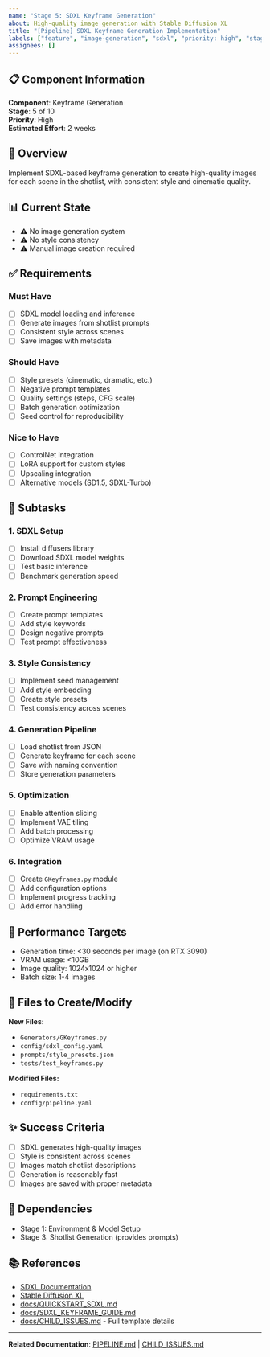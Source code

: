 ```yaml
---
name: "Stage 5: SDXL Keyframe Generation"
about: High-quality image generation with Stable Diffusion XL
title: "[Pipeline] SDXL Keyframe Generation Implementation"
labels: ["feature", "image-generation", "sdxl", "priority: high", "stage-5"]
assignees: []
---
```


## 📋 Component Information

**Component**: Keyframe Generation  
**Stage**: 5 of 10  
**Priority**: High  
**Estimated Effort**: 2 weeks

## 🎯 Overview

Implement SDXL-based keyframe generation to create high-quality images for each scene in the shotlist, with consistent style and cinematic quality.

## 📊 Current State

- ⚠️ No image generation system
- ⚠️ No style consistency
- ⚠️ Manual image creation required

## ✅ Requirements

### Must Have
- [ ] SDXL model loading and inference
- [ ] Generate images from shotlist prompts
- [ ] Consistent style across scenes
- [ ] Save images with metadata

### Should Have
- [ ] Style presets (cinematic, dramatic, etc.)
- [ ] Negative prompt templates
- [ ] Quality settings (steps, CFG scale)
- [ ] Batch generation optimization
- [ ] Seed control for reproducibility

### Nice to Have
- [ ] ControlNet integration
- [ ] LoRA support for custom styles
- [ ] Upscaling integration
- [ ] Alternative models (SD1.5, SDXL-Turbo)

## 📝 Subtasks

### 1. SDXL Setup
- [ ] Install diffusers library
- [ ] Download SDXL model weights
- [ ] Test basic inference
- [ ] Benchmark generation speed

### 2. Prompt Engineering
- [ ] Create prompt templates
- [ ] Add style keywords
- [ ] Design negative prompts
- [ ] Test prompt effectiveness

### 3. Style Consistency
- [ ] Implement seed management
- [ ] Add style embedding
- [ ] Create style presets
- [ ] Test consistency across scenes

### 4. Generation Pipeline
- [ ] Load shotlist from JSON
- [ ] Generate keyframe for each scene
- [ ] Save with naming convention
- [ ] Store generation parameters

### 5. Optimization
- [ ] Enable attention slicing
- [ ] Implement VAE tiling
- [ ] Add batch processing
- [ ] Optimize VRAM usage

### 6. Integration
- [ ] Create `GKeyframes.py` module
- [ ] Add configuration options
- [ ] Implement progress tracking
- [ ] Add error handling

## 🎯 Performance Targets
- Generation time: <30 seconds per image (on RTX 3090)
- VRAM usage: <10GB
- Image quality: 1024x1024 or higher
- Batch size: 1-4 images

## 📁 Files to Create/Modify

**New Files:**
- `Generators/GKeyframes.py`
- `config/sdxl_config.yaml`
- `prompts/style_presets.json`
- `tests/test_keyframes.py`

**Modified Files:**
- `requirements.txt`
- `config/pipeline.yaml`

## ✨ Success Criteria
- [ ] SDXL generates high-quality images
- [ ] Style is consistent across scenes
- [ ] Images match shotlist descriptions
- [ ] Generation is reasonably fast
- [ ] Images are saved with proper metadata

## 🔗 Dependencies
- Stage 1: Environment & Model Setup
- Stage 3: Shotlist Generation (provides prompts)

## 📚 References
- [SDXL Documentation](https://huggingface.co/docs/diffusers/en/using-diffusers/sdxl)
- [Stable Diffusion XL](https://huggingface.co/stabilityai/stable-diffusion-xl-base-1.0)
- [docs/QUICKSTART_SDXL.md](../docs/QUICKSTART_SDXL.md)
- [docs/SDXL_KEYFRAME_GUIDE.md](../docs/SDXL_KEYFRAME_GUIDE.md)
- [docs/CHILD_ISSUES.md](../docs/CHILD_ISSUES.md) - Full template details

---

**Related Documentation**: [PIPELINE.md](../PIPELINE.md) | [CHILD_ISSUES.md](../docs/CHILD_ISSUES.md)
